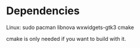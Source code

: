 # Dependencies

Linux: sudo pacman libnova wxwidgets-gtk3 cmake

cmake is only needed if you want to build with it.
